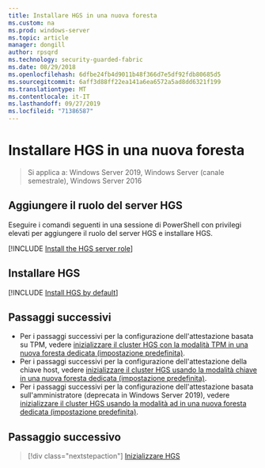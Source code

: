 ```yaml
---
title: Installare HGS in una nuova foresta
ms.custom: na
ms.prod: windows-server
ms.topic: article
manager: dongill
author: rpsqrd
ms.technology: security-guarded-fabric
ms.date: 08/29/2018
ms.openlocfilehash: 6dfbe24fb4d9011b48f366d7e5df92fdb80685d5
ms.sourcegitcommit: 6aff3d88ff22ea141a6ea6572a5ad8dd6321f199
ms.translationtype: MT
ms.contentlocale: it-IT
ms.lasthandoff: 09/27/2019
ms.locfileid: "71386587"
---
```

# <a name="install-hgs-in-a-new-forest"></a>Installare HGS in una nuova foresta 

>Si applica a: Windows Server 2019, Windows Server (canale semestrale), Windows Server 2016

## <a name="add-the-hgs-server-role"></a>Aggiungere il ruolo del server HGS

Eseguire i comandi seguenti in una sessione di PowerShell con privilegi elevati per aggiungere il ruolo del server HGS e installare HGS.

[!INCLUDE [Install the HGS server role](../../../includes/guarded-fabric-install-hgs-server-role.md)] 

## <a name="install-hgs"></a>Installare HGS 

[!INCLUDE [Install HGS by default](../../../includes/install-hgs-default.md)] 

## <a name="next-steps"></a>Passaggi successivi

- Per i passaggi successivi per la configurazione dell'attestazione basata su TPM, vedere [inizializzare il cluster HGS con la modalità TPM in una nuova foresta dedicata (impostazione predefinita)](guarded-fabric-initialize-hgs-tpm-mode-default.md).
- Per i passaggi successivi per la configurazione dell'attestazione della chiave host, vedere [inizializzare il cluster HGS usando la modalità chiave in una nuova foresta dedicata (impostazione predefinita)](guarded-fabric-initialize-hgs-key-mode-default.md).
- Per i passaggi successivi per la configurazione dell'attestazione basata sull'amministratore (deprecata in Windows Server 2019), vedere [inizializzare il cluster HGS usando la modalità ad in una nuova foresta dedicata (impostazione predefinita)](guarded-fabric-initialize-hgs-ad-mode-default.md).

## <a name="next-step"></a>Passaggio successivo

> [!div class="nextstepaction"]
> [Inizializzare HGS](guarded-fabric-initialize-hgs.md)


